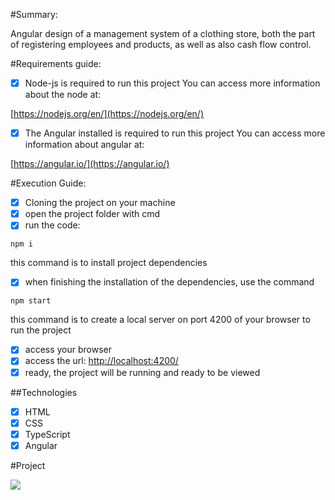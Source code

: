 #Summary:

Angular design of a management system
of a clothing store, both the part of registering employees and products, as well as
also cash flow control.


#Requirements guide:

- [x] Node-js is required to run this project
You can access more information about the node at:

[https://nodejs.org/en/](https://nodejs.org/en/)

- [x] The Angular installed is required to run this project
You can access more information about angular at:

[https://angular.io/](https://angular.io/)


#Execution Guide:

- [x] Cloning the project on your machine
- [x] open the project folder with cmd
- [x] run the code:

```npm i```

this command is to install project dependencies

- [x] when finishing the installation of the dependencies, use the command

```npm start```

this command is to create a local server on port 4200 of your browser to run the project

- [x] access your browser
- [x] access the url: [http://localhost:4200/](http://localhost:4200/)
- [x] ready, the project will be running and ready to be viewed

##Technologies

- [x] HTML
- [x] CSS
- [x] TypeScript
- [x] Angular

#Project

<p>
  <img src="https://github.com/Jhoncosta08/clothing-store-control-system/blob/master/clothing%20store%20control%20system-fe/src/assets/projeto.png" style="width: auto; max-height: 300px">
</p>
